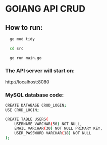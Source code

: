 # GOlANG API CRUD

## How to run:
```sh
  go mod tidy
  
  cd src
	
  go run main.go
```

### The API server will start on: 
http://localhost:8080

### MySQL database code:
```sh
CREATE DATABASE CRUD_LOGIN;
USE CRUD_LOGIN;

CREATE TABLE USERS(
	USERNAME VARCHAR(50) NOT NULL,
    EMAIL VARCHAR(30) NOT NULL PRIMARY KEY,
    USER_PASSWORD VARCHAR(18) NOT NULL
);
```
